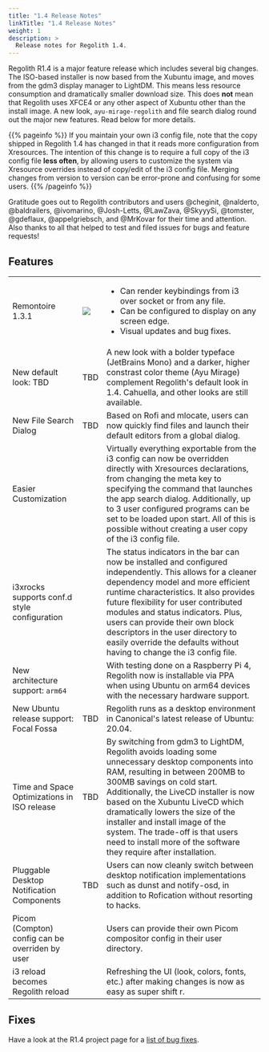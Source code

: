 ```yaml
---
title: "1.4 Release Notes"
linkTitle: "1.4 Release Notes"
weight: 1
description: >
  Release notes for Regolith 1.4.
---
```


Regolith R1.4 is a major feature release which includes several big changes.  The ISO-based installer is now based from the Xubuntu image, and moves from the gdm3 display manager to LightDM.  This means less resource consumption and dramatically smaller download size.  This does **not** mean that Regolith uses XFCE4 or any other aspect of Xubuntu other than the install image.  A new look, `ayu-mirage-regolith` and file search dialog round out the major new features.  Read below for more details.

{{% pageinfo %}}
If you maintain your own i3 config file, note that the copy shipped in Regolith 1.4 has changed in that it reads more configuration from Xresources.  The intention of this change is to require a full copy of the i3 config file <b>less often</b>, by allowing users to customize the system via Xresource overrides instead of copy/edit of the i3 config file.  Merging changes from version to version can be error-prone and confusing for some users.
{{% /pageinfo %}}

Gratitude goes out to Regolith contributors and users @cheginit, @nalderto, @baldrailers, @ivomarino, @Josh-Letts, @LawZava, @SkyyySi, @tomster, @gdeflaux, @appelgriebsch, and @MrKovar for their time and attention.  Also thanks to all that helped to test and filed issues for bugs and feature requests!

## Features

<table class="table">
    <tbody>
        <tr>
            <td>Remontoire 1.3.1</td>
            <td><a href="../regolith-remontoire-screenshot-131.png"><img class="shadow" src="../regolith-remontoire-screenshot-131.png"/></a></td>
            <td>
            <ul>
            <li>Can render keybindings from i3 over socket or from any file.</li>
            <li>Can be configured to display on any screen edge.</li>
            <li>Visual updates and bug fixes.</li>
            </ul>
            </td>
        </tr>
        <tr>
            <td>New default look: TBD</td>
            <td>TBD</td>
            <td>A new look with a bolder typeface (JetBrains Mono) and a darker, higher constrast color theme (Ayu Mirage) complement Regolith's default look in 1.4.  Cahuella, and other looks are still available.</td>
        </tr>
        <tr>
            <td>New File Search Dialog</td>
            <td>TBD</td>
            <td>Based on Rofi and mlocate, users can now quickly find files and launch their default editors from a global dialog.</td>
        </tr>
        <tr>
            <td>Easier Customization</td>
            <td></td>
            <td>Virtually everything exportable from the i3 config can now be overridden directly with Xresources declarations, from changing the meta key to specifying the command that launches the app search dialog.  Additionally, up to 3 user configured programs can be set to be loaded upon start.  All of this is possible without creating a user copy of the i3 config file.</td>
        </tr>
        <tr>
            <td>i3xrocks supports conf.d style configuration</td>
            <td></td>
            <td>The status indicators in the bar can now be installed and configured independently.  This allows for a cleaner dependency model and more efficient runtime characteristics. It also provides future flexibility for user contributed modules and status indicators.  Plus, users can provide their own block descriptors in the user directory to easily override the defaults without having to change the i3 config file.</td>
        </tr>
        <tr>
            <td>New architecture support: <code>arm64</code></td>
            <td></td>
            <td>With testing done on a Raspberry Pi 4, Regolith now is installable via PPA when using Ubuntu on arm64 devices with the necessary hardware support.</td>
        </tr>
        <tr>
            <td>New Ubuntu release support: Focal Fossa</td>
            <td>TBD</td>
            <td>Regolith runs as a desktop environment in Canonical's latest release of Ubuntu: 20.04.</td>
        </tr>
        <tr>
            <td>Time and Space Optimizations in ISO release</td>
            <td>TBD</td>
            <td>By switching from gdm3 to LightDM, Regolith avoids loading some unnecessary desktop components into RAM, resulting in between 200MB to 300MB savings on cold start.  Additionally, the LiveCD installer is now based on the Xubuntu LiveCD which dramatically lowers the size of the installer and install image of the system.  The trade-off is that users need to install more of the software they require after installation.</td>
        </tr>
        <tr>
            <td>Pluggable Desktop Notification Components</td>
            <td>TBD</td>
            <td>Users can now cleanly switch between desktop notification implementations such as dunst and notify-osd, in addition to Rofication without resorting to hacks.</td>
        </tr>        
        <tr>
            <td>Picom (Compton) config can be overriden by user</td>
            <td></td>
            <td>Users can provide their own Picom compositor config in their user directory.</td>
        </tr>
        <tr>
            <td>i3 reload becomes Regolith reload</td>
            <td></td>
            <td>Refreshing the UI (look, colors, fonts, etc.) after making changes is now as easy as <span class="text-nowrap"><span class="badge badge-warning">super</span> <span class="badge badge-warning">shift</span> <span class="badge badge-warning">r</span></span>.</td>
        </tr>   
    </tbody>
</table>

## Fixes

Have a look at the R1.4 project page for a [list of bug fixes](https://github.com/orgs/regolith-linux/projects/11).